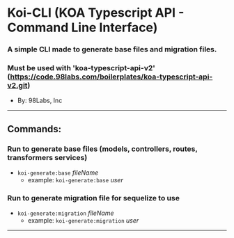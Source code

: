 # Koi-CLI (KOA Typescript API - Command Line Interface)

### A simple CLI made to generate base files and migration files.
### Must be used with 'koa-typescript-api-v2' (https://code.98labs.com/boilerplates/koa-typescript-api-v2.git)
 - By: 98Labs, Inc 
 -----------------------------------------------------------------
## Commands:
  ### Run to generate base files (models, controllers, routes, transformers services)
  - ```koi-generate:base``` *fileName*
      - example: ```koi-generate:base``` *user* 

  ### Run to generate migration file for sequelize to use 
  - ```koi-generate:migration``` *fileName*
      - example: ```koi-generate:migration``` *user*
 -----------------------------------------------------------------